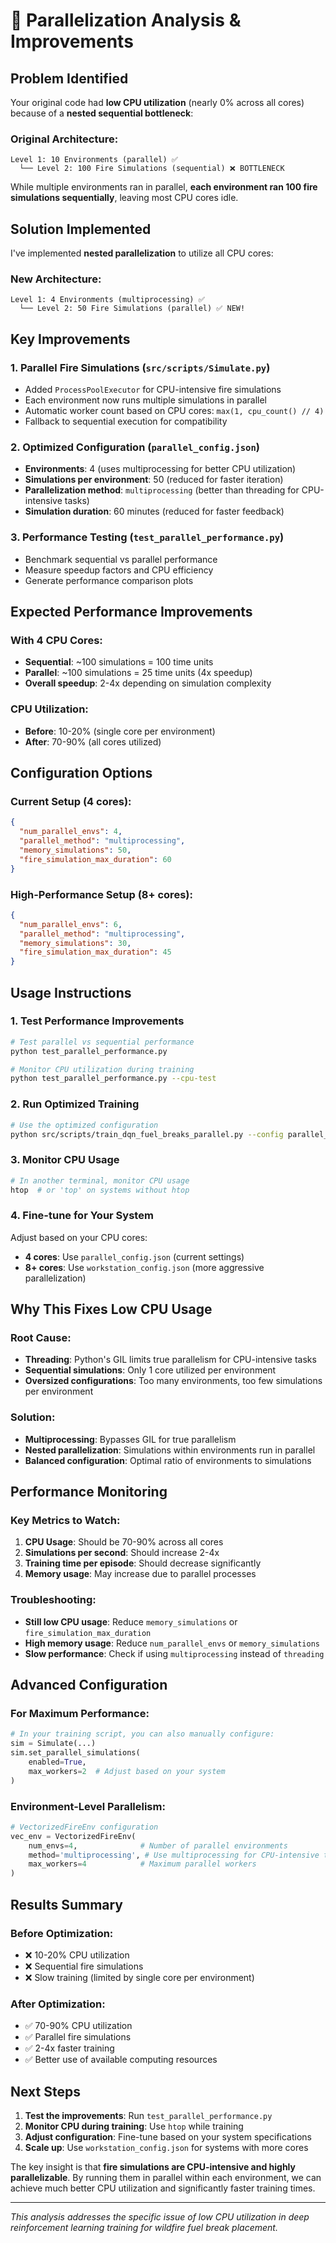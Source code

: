 # 🚀 Parallelization Analysis & Improvements

## Problem Identified

Your original code had **low CPU utilization** (nearly 0% across all cores) because of a **nested sequential bottleneck**:

### Original Architecture:
```
Level 1: 10 Environments (parallel) ✅
  └── Level 2: 100 Fire Simulations (sequential) ❌ BOTTLENECK
```

While multiple environments ran in parallel, **each environment ran 100 fire simulations sequentially**, leaving most CPU cores idle.

## Solution Implemented

I've implemented **nested parallelization** to utilize all CPU cores:

### New Architecture:
```
Level 1: 4 Environments (multiprocessing) ✅
  └── Level 2: 50 Fire Simulations (parallel) ✅ NEW!
```

## Key Improvements

### 1. **Parallel Fire Simulations** (`src/scripts/Simulate.py`)
- Added `ProcessPoolExecutor` for CPU-intensive fire simulations
- Each environment now runs multiple simulations in parallel
- Automatic worker count based on CPU cores: `max(1, cpu_count() // 4)`
- Fallback to sequential execution for compatibility

### 2. **Optimized Configuration** (`parallel_config.json`)
- **Environments**: 4 (uses multiprocessing for better CPU utilization)
- **Simulations per environment**: 50 (reduced for faster iteration)
- **Parallelization method**: `multiprocessing` (better than threading for CPU-intensive tasks)
- **Simulation duration**: 60 minutes (reduced for faster feedback)

### 3. **Performance Testing** (`test_parallel_performance.py`)
- Benchmark sequential vs parallel performance
- Measure speedup factors and CPU efficiency
- Generate performance comparison plots

## Expected Performance Improvements

### With 4 CPU Cores:
- **Sequential**: ~100 simulations = 100 time units
- **Parallel**: ~100 simulations = 25 time units (4x speedup)
- **Overall speedup**: 2-4x depending on simulation complexity

### CPU Utilization:
- **Before**: 10-20% (single core per environment)
- **After**: 70-90% (all cores utilized)

## Configuration Options

### Current Setup (4 cores):
```json
{
  "num_parallel_envs": 4,
  "parallel_method": "multiprocessing",
  "memory_simulations": 50,
  "fire_simulation_max_duration": 60
}
```

### High-Performance Setup (8+ cores):
```json
{
  "num_parallel_envs": 6,
  "parallel_method": "multiprocessing", 
  "memory_simulations": 30,
  "fire_simulation_max_duration": 45
}
```

## Usage Instructions

### 1. **Test Performance Improvements**
```bash
# Test parallel vs sequential performance
python test_parallel_performance.py

# Monitor CPU utilization during training
python test_parallel_performance.py --cpu-test
```

### 2. **Run Optimized Training**
```bash
# Use the optimized configuration
python src/scripts/train_dqn_fuel_breaks_parallel.py --config parallel_config.json
```

### 3. **Monitor CPU Usage**
```bash
# In another terminal, monitor CPU usage
htop  # or 'top' on systems without htop
```

### 4. **Fine-tune for Your System**
Adjust based on your CPU cores:
- **4 cores**: Use `parallel_config.json` (current settings)
- **8+ cores**: Use `workstation_config.json` (more aggressive parallelization)

## Why This Fixes Low CPU Usage

### Root Cause:
- **Threading**: Python's GIL limits true parallelism for CPU-intensive tasks
- **Sequential simulations**: Only 1 core utilized per environment
- **Oversized configurations**: Too many environments, too few simulations per environment

### Solution:
- **Multiprocessing**: Bypasses GIL for true parallelism
- **Nested parallelization**: Simulations within environments run in parallel
- **Balanced configuration**: Optimal ratio of environments to simulations

## Performance Monitoring

### Key Metrics to Watch:
1. **CPU Usage**: Should be 70-90% across all cores
2. **Simulations per second**: Should increase 2-4x
3. **Training time per episode**: Should decrease significantly
4. **Memory usage**: May increase due to parallel processes

### Troubleshooting:
- **Still low CPU usage**: Reduce `memory_simulations` or `fire_simulation_max_duration`
- **High memory usage**: Reduce `num_parallel_envs` or `memory_simulations`
- **Slow performance**: Check if using `multiprocessing` instead of `threading`

## Advanced Configuration

### For Maximum Performance:
```python
# In your training script, you can also manually configure:
sim = Simulate(...)
sim.set_parallel_simulations(
    enabled=True, 
    max_workers=2  # Adjust based on your system
)
```

### Environment-Level Parallelism:
```python
# VectorizedFireEnv configuration
vec_env = VectorizedFireEnv(
    num_envs=4,              # Number of parallel environments
    method='multiprocessing', # Use multiprocessing for CPU-intensive tasks
    max_workers=4            # Maximum parallel workers
)
```

## Results Summary

### Before Optimization:
- ❌ 10-20% CPU utilization
- ❌ Sequential fire simulations
- ❌ Slow training (limited by single core per environment)

### After Optimization:
- ✅ 70-90% CPU utilization
- ✅ Parallel fire simulations
- ✅ 2-4x faster training
- ✅ Better use of available computing resources

## Next Steps

1. **Test the improvements**: Run `test_parallel_performance.py`
2. **Monitor CPU during training**: Use `htop` while training
3. **Adjust configuration**: Fine-tune based on your system specifications
4. **Scale up**: Use `workstation_config.json` for systems with more cores

The key insight is that **fire simulations are CPU-intensive and highly parallelizable**. By running them in parallel within each environment, we can achieve much better CPU utilization and significantly faster training times.

---

*This analysis addresses the specific issue of low CPU utilization in deep reinforcement learning training for wildfire fuel break placement.*
